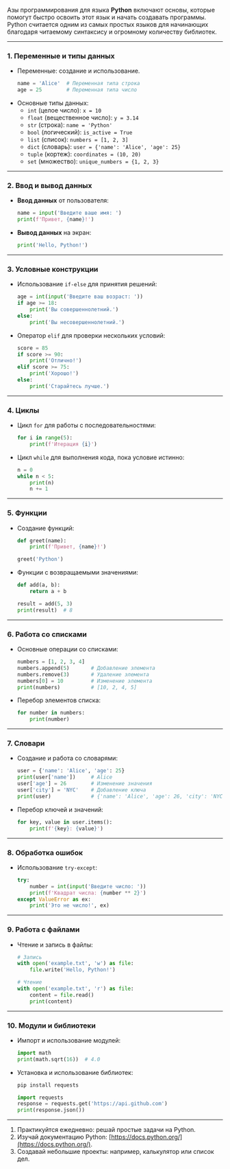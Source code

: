 Азы программирования для языка **Python** включают основы, которые помогут быстро освоить этот язык и начать создавать программы. Python считается одним из самых простых языков для начинающих благодаря читаемому синтаксису и огромному количеству библиотек.

---

### **1. Переменные и типы данных**
- Переменные: создание и использование.  
  ```python
  name = 'Alice'  # Переменная типа строка
  age = 25        # Переменная типа число
  ```
- Основные типы данных:
  - `int` (целое число): `x = 10`
  - `float` (вещественное число): `y = 3.14`
  - `str` (строка): `name = 'Python'`
  - `bool` (логический): `is_active = True`
  - `list` (список): `numbers = [1, 2, 3]`
  - `dict` (словарь): `user = {'name': 'Alice', 'age': 25}`
  - `tuple` (кортеж): `coordinates = (10, 20)`
  - `set` (множество): `unique_numbers = {1, 2, 3}`

---

### **2. Ввод и вывод данных**
- **Ввод данных** от пользователя:
  ```python
  name = input('Введите ваше имя: ')
  print(f'Привет, {name}!')
  ```
- **Вывод данных** на экран:
  ```python
  print('Hello, Python!')
  ```

---

### **3. Условные конструкции**
- Использование `if-else` для принятия решений:
  ```python
  age = int(input('Введите ваш возраст: '))
  if age >= 18:
      print('Вы совершеннолетний.')
  else:
      print('Вы несовершеннолетний.')
  ```
- Оператор `elif` для проверки нескольких условий:
  ```python
  score = 85
  if score >= 90:
      print('Отлично!')
  elif score >= 75:
      print('Хорошо!')
  else:
      print('Старайтесь лучше.')
  ```

---

### **4. Циклы**
- Цикл `for` для работы с последовательностями:
  ```python
  for i in range(5):
      print(f'Итерация {i}')
  ```
- Цикл `while` для выполнения кода, пока условие истинно:
  ```python
  n = 0
  while n < 5:
      print(n)
      n += 1
  ```

---

### **5. Функции**
- Создание функций:
  ```python
  def greet(name):
      print(f'Привет, {name}!')
  
  greet('Python')
  ```
- Функции с возвращаемыми значениями:
  ```python
  def add(a, b):
      return a + b
  
  result = add(5, 3)
  print(result)  # 8
  ```

---

### **6. Работа со списками**
- Основные операции со списками:
  ```python
  numbers = [1, 2, 3, 4]
  numbers.append(5)       # Добавление элемента
  numbers.remove(3)       # Удаление элемента
  numbers[0] = 10         # Изменение элемента
  print(numbers)          # [10, 2, 4, 5]
  ```

- Перебор элементов списка:
  ```python
  for number in numbers:
      print(number)
  ```

---

### **7. Словари**
- Создание и работа со словарями:
  ```python
  user = {'name': 'Alice', 'age': 25}
  print(user['name'])     # Alice
  user['age'] = 26        # Изменение значения
  user['city'] = 'NYC'    # Добавление ключа
  print(user)             # {'name': 'Alice', 'age': 26, 'city': 'NYC'}
  ```

- Перебор ключей и значений:
  ```python
  for key, value in user.items():
      print(f'{key}: {value}')
  ```

---

### **8. Обработка ошибок**
- Использование `try-except`:
  ```python
  try:
      number = int(input('Введите число: '))
      print(f'Квадрат числа: {number ** 2}')
  except ValueError as ex:
      print('Это не число!', ex)
  ```

---

### **9. Работа с файлами**
- Чтение и запись в файлы:
  ```python
  # Запись
  with open('example.txt', 'w') as file:
      file.write('Hello, Python!')

  # Чтение
  with open('example.txt', 'r') as file:
      content = file.read()
      print(content)
  ```

---

### **10. Модули и библиотеки**
- Импорт и использование модулей:
  ```python
  import math
  print(math.sqrt(16))  # 4.0
  ```

- Установка и использование библиотек:
  ```bash
  pip install requests
  ```
  ```python
  import requests
  response = requests.get('https://api.github.com')
  print(response.json())
  ```

---

1. Практикуйтся ежедневно: решай простые задачи на Python.
2. Изучай документацию Python: [https://docs.python.org/](https://docs.python.org/).
3. Создавай небольшие проекты: например, калькулятор или список дел.